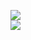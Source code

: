 [![](https://img.shields.io/badge/Made%20With-Github%20Spray-lightgrey.svg?style=for-the-badge&logo=github)](https://github.com/Annihil/github-spray#5080)  
[![](https://i.imgur.com/2DrTn0Z.gif)](https://github.com/Annihil/github-spray)